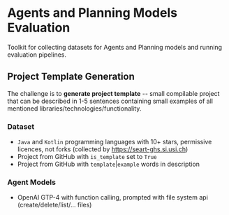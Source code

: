 # Agents and Planning Models Evaluation

Toolkit for collecting datasets for Agents and Planning models and running evaluation pipelines.

## Project Template Generation
The challenge is to **generate project template** -- small compilable project that can be described in 1-5 sentences 
containing small examples of all mentioned libraries/technologies/functionality.

### Dataset
* `Java` and `Kotlin` programming languages with 10+ stars, permissive licences, not forks (collected by https://seart-ghs.si.usi.ch)
* Project from GitHub with `is_template` set to `True`
* Project from GitHub with `template`|`example` words in description

### Agent Models
* OpenAI GTP-4 with function calling, prompted with file system api (create/delete/list/... files)


